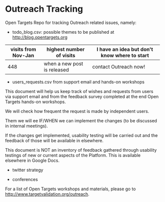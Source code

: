 # Outreach Tracking

Open Targets Repo for tracking Outreach related issues, namely:

- todo_blog.csv: possible themes to be published at http://blog.opentargets.org

visits from Nov-Jan | highest number of visits | I have an idea but don't know where to start
-------|-------|---------
448|when a new post is released |contact Outreach now!


- users_requests.csv from support email and hands-on workshops

This document will help us  keep track of wishes and requests from users via support email and from the feedback survey completed at the end Open Targets hands-on workshops. 

We will check how frequent the request is made by independent users.

Them we will ee IF/WHEN we can implement the changes (to be discussed in internal meetings).

If the changes get implemented, usability testing will be carried out and the feedback of those will be available in elsewhere.

This document is NOT an inventory of feedback gathered through usability testings of new or current aspects of the Platform. This is available elsewhere in Google Docs.

- twitter strategy


- conferences


For a list of Open Targets workshops and materials, please go to http://www.targetvalidation.org/outreach.
